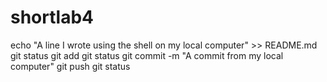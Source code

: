# shortlab4
echo "A line I wrote using the shell on my local computer" >> README.md
git status
git add
git status
git commit -m "A commit from my local computer"
git push
git status
